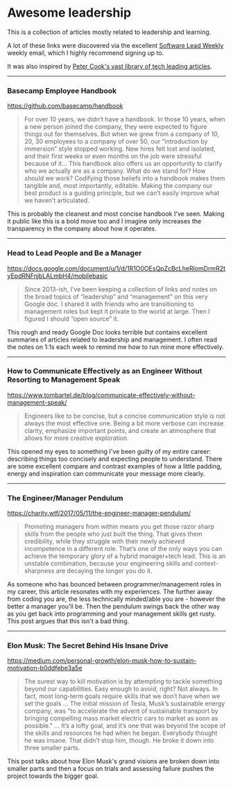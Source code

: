 # Awesome leadership
This is a collection of articles mostly related to leadership and learning.

A lot of these links were discovered via the excellent [Software Lead Weekly](http://softwareleadweekly.com/) weekly email, which I highly recommend signing up to.

It was also inspired by [Peter Cook's vast library of tech leading articles](https://github.com/PeterCookDev/TechLeading).

---

### Basecamp Employee Handbook
https://github.com/basecamp/handbook
> For over 10 years, we didn’t have a handbook. In those 10 years, when a new person joined the company, they were expected to figure things out for themselves. But when we grew from a company of 10, 20, 30 employees to a company of over 50, our “introduction by immersion” style stopped working. New hires felt lost and isolated, and their first weeks or even months on the job were stressful because of it... This handbook also offers us an opportunity to clarify who we actually are as a company. What do we stand for? How should we work? Codifying those beliefs into a handbook makes them tangible and, most importantly, editable. Making the company our best product is a guiding principle, but we can’t easily improve what we haven’t articulated.

This is probably the cleanest and most concise handbook I've seen. Making it public like this is a bold move too and I imagine only increases the transparency in the company about how it operates.

---

### Head to Lead People and Be a Manager
https://docs.google.com/document/u/1/d/1R1O0OEsQpZcBcLheRlomDrmR2tyEpdRNFnjbLALmbH4/mobilebasic
>Since 2013-ish, I’ve been keeping a collection of links and notes on the broad topics of “leadership” and “management” on this very Google doc. I shared it with friends who are transitioning to management roles but kept it private to the world at large. Then I figured I should “open source” it. 

This rough and ready Google Doc looks terrible but contains excellent summaries of articles related to leadership and management. I often read the notes on 1:1s each week to remind me how to run mine more effectively.

---

### How to Communicate Effectively as an Engineer Without Resorting to Management Speak
https://www.tombartel.de/blog/communicate-effectively-without-management-speak/
>Engineers like to be concise, but a concise communication style is not always the most effective one. Being a bit more verbose can increase clarity, emphasize important points, and create an atmosphere that allows for more creative exploration.

This opened my eyes to something I've been guilty of my entire career: describing things too concisely and expecting people to understand. There are some excellent compare and contrast examples of how a little padding, energy and inspiration can communicate your message more clearly.

---

### The Engineer/Manager Pendulum
https://charity.wtf/2017/05/11/the-engineer-manager-pendulum/
> Promoting managers from within means you get those razor sharp skills from the people who just built the thing. That gives them credibility, while they struggle with their newly achieved incompetence in a different role. That’s one of the only ways you can achieve the temporary glory of a hybrid manager+tech lead. This is an unstable combination, because your engineering skills and context-sharpness are decaying the longer you do it.

As someone who has bounced between programmer/management roles in my career, this article resonates with my experiences. The further away from coding you are, the less technically minded/able you are - however the better a manager you'll be. Then the pendulum swings back the other way as you get back into programming and your management skills get rusty. This post argues that this isn't a bad thing.

---

### Elon Musk: The Secret Behind His Insane Drive
https://medium.com/personal-growth/elon-musk-how-to-sustain-motivation-b0ddfebe3a5e
>The surest way to kill motivation is by attempting to tackle something beyond our capabilities. Easy enough to avoid, right? Not always. In fact, most long-term goals require skills that we don’t have when we set the goals ... The initial mission of Tesla, Musk’s sustainable energy company, was "to accelerate the advent of sustainable transport by bringing compelling mass market electric cars to market as soon as possible." ... It’s a lofty goal, and it’s one that was beyond the scope of the skills and resources he had when he began. Everybody thought he was insane. That didn’t stop him, though. He broke it down into three smaller parts.

This post talks about how Elon Musk's grand visions are broken down into smaller parts and then a focus on trials and assessing failure pushes the project towards the bigger goal.


